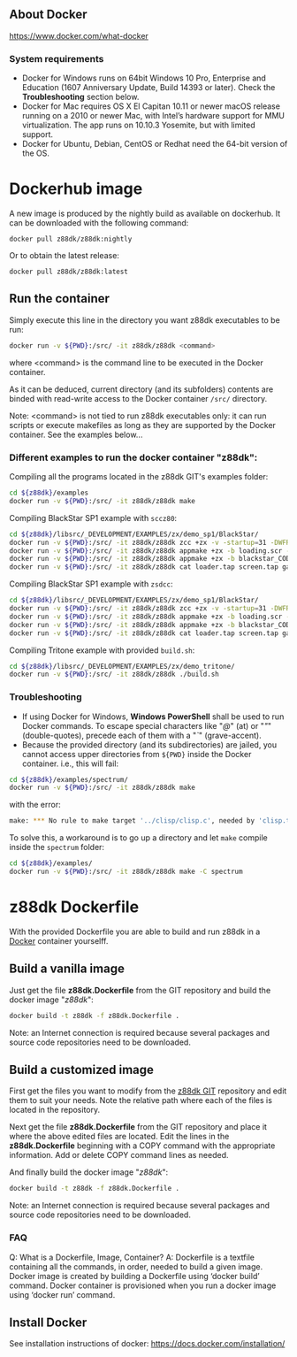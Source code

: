 ## About Docker

https://www.docker.com/what-docker

### System requirements

* Docker for Windows runs on 64bit Windows 10 Pro, Enterprise and Education (1607 Anniversary Update, Build 14393 or later). Check the **Troubleshooting** section below.
* Docker for Mac requires OS X El Capitan 10.11 or newer macOS release running on a 2010 or newer Mac, with Intel’s hardware support for MMU virtualization. The app runs on 10.10.3 Yosemite, but with limited support.
* Docker for Ubuntu, Debian, CentOS or Redhat need the 64-bit version of the OS.

# Dockerhub image

A new image is produced by the nightly build as available on dockerhub. It can be downloaded with the following command:

    docker pull z88dk/z88dk:nightly

Or to obtain the latest release:

    docker pull z88dk/z88dk:latest



## Run the container

Simply execute this line in the directory you want z88dk executables to be run:

```bash
docker run -v ${PWD}:/src/ -it z88dk/z88dk <command>
```

where \<command\> is the command line to be executed in the Docker container.

As it can be deduced, current directory (and its subfolders) contents are binded with read-write access to the Docker container `/src/` directory.

Note: \<command\> is not tied to run z88dk executables only: it can run scripts or execute makefiles as long as they are supported by the Docker container. See the examples below...

### Different examples to run the docker container "z88dk":

Compiling all the programs located in the z88dk GIT's examples folder:
```bash
cd ${z88dk}/examples
docker run -v ${PWD}:/src/ -it z88dk/z88dk make
```

Compiling BlackStar SP1 example with `sccz80`:
```bash
cd ${z88dk}/libsrc/_DEVELOPMENT/EXAMPLES/zx/demo_sp1/BlackStar/
docker run -v ${PWD}:/src/ -it z88dk/z88dk zcc +zx -v -startup=31 -DWFRAMES=3 -clib=new -O3 @zproject.lst -o blackstar -pragma-include:zpragma.inc
docker run -v ${PWD}:/src/ -it z88dk/z88dk appmake +zx -b loading.scr -o screen.tap --blockname screen --org 16384 --noloader
docker run -v ${PWD}:/src/ -it z88dk/z88dk appmake +zx -b blackstar_CODE.bin -o game.tap --blockname game --org 25124 --noloader
docker run -v ${PWD}:/src/ -it z88dk/z88dk cat loader.tap screen.tap game.tap > blackstar.tap
```

Compiling BlackStar SP1 example with `zsdcc`:
```bash
cd ${z88dk}/libsrc/_DEVELOPMENT/EXAMPLES/zx/demo_sp1/BlackStar/
docker run -v ${PWD}:/src/ -it z88dk/z88dk zcc +zx -v -startup=31 -DWFRAMES=3 -clib=sdcc_iy -SO3 --max-allocs-per-node200000 --fsigned-char @zproject.lst -o blackstar -pragma-include:zpragma.inc
docker run -v ${PWD}:/src/ -it z88dk/z88dk appmake +zx -b loading.scr -o screen.tap --blockname screen --org 16384 --noloader
docker run -v ${PWD}:/src/ -it z88dk/z88dk appmake +zx -b blackstar_CODE.bin -o game.tap --blockname game --org 25124 --noloader
docker run -v ${PWD}:/src/ -it z88dk/z88dk cat loader.tap screen.tap game.tap > blackstar.tap
```

Compiling Tritone example with provided `build.sh`:
```bash
cd ${z88dk}/libsrc/_DEVELOPMENT/EXAMPLES/zx/demo_tritone/
docker run -v ${PWD}:/src/ -it z88dk/z88dk ./build.sh
```

### Troubleshooting

* If using Docker for Windows, **Windows PowerShell** shall be used to run Docker commands. To escape special characters like "*@*" (at) or "*"*" (double-quotes), precede each of them with a "*`*" (grave-accent).
* Because the provided directory (and its subdirectories) are jailed, you cannot access upper directories from `${PWD}` inside the Docker container.
i.e., this will fail:
```bash
cd ${z88dk}/examples/spectrum/
docker run -v ${PWD}:/src/ -it z88dk/z88dk make
```
with the error:
```bash
make: *** No rule to make target '../clisp/clisp.c', needed by 'clisp.tap'.  Stop.
```
To solve this, a workaround is to go up a directory and let `make` compile inside the `spectrum` folder:
```bash
cd ${z88dk}/examples/
docker run -v ${PWD}:/src/ -it z88dk/z88dk make -C spectrum
```

# z88dk Dockerfile

With the provided Dockerfile you are able to build and run z88dk in a [Docker](https://www.docker.com/) container yourselff.

## Build a vanilla image

Just get the file **z88dk.Dockerfile** from the GIT repository and build the docker image "_z88dk_":

```bash
docker build -t z88dk -f z88dk.Dockerfile .
```

Note: an Internet connection is required because several packages and source code repositories need to be downloaded.

## Build a customized image

First get the files you want to modify from the [z88dk GIT](https://github.com/z88dk/z88dk) repository and edit them to suit your needs. Note the relative path where each of the files is located in the repository.

Next  get the file **z88dk.Dockerfile** from the GIT repository and place it where the above edited files are located. Edit the lines in the **z88dk.Dockerfile** beginning with a COPY command with the appropriate information. Add or delete COPY command lines as needed.

And finally build the docker image "_z88dk_":

```bash
docker build -t z88dk -f z88dk.Dockerfile .
```

Note: an Internet connection is required because several packages and source code repositories need to be downloaded.

### FAQ

Q: What is a Dockerfile, Image, Container?
A: Dockerfile is a textfile containing all the commands, in order, needed to build a given image. Docker image is created by building a Dockerfile using ‘docker build’ command. Docker container is provisioned when you run a docker image using  ‘docker run’ command.

## Install Docker

See installation instructions of docker: https://docs.docker.com/installation/

